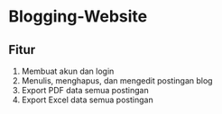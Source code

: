 # Blogging-Website

## Fitur
1. Membuat akun dan login
2. Menulis, menghapus, dan mengedit postingan blog
3. Export PDF data semua postingan
4. Export Excel data semua postingan
